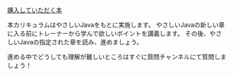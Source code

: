 [購入していただく本](https://www.amazon.co.jp/%E3%82%84%E3%81%95%E3%81%97%E3%81%84Java-%E7%AC%AC7%E7%89%88-%E3%80%8C%E3%82%84%E3%81%95%E3%81%97%E3%81%84%E3%80%8D%E3%82%B7%E3%83%AA%E3%83%BC%E3%82%BA-%E9%AB%98%E6%A9%8B-%E9%BA%BB%E5%A5%88/dp/4815600848/ref=asc_df_4815600848/?tag=jpgo-22&linkCode=df0&hvadid=295686767484&hvpos=&hvnetw=g&hvrand=9712011188613958067&hvpone=&hvptwo=&hvqmt=&hvdev=c&hvdvcmdl=&hvlocint=&hvlocphy=1009252&hvtargid=pla-609338602504&psc=1&mcid=753eecf1bd1139d9a9447032b3cbe200&th=1&psc=1)

本カリキュラムはやさしいJavaをもとに実施します。
やさしいJavaの新しい章に入る前にトレーナーから学んで欲しいポイントを講義します。
その後、やさしいJavaの指定された章を読み、進めましょう。

進める中でどうしても理解が難しいところはすぐに質問チャンネルにて質問しましょう！
